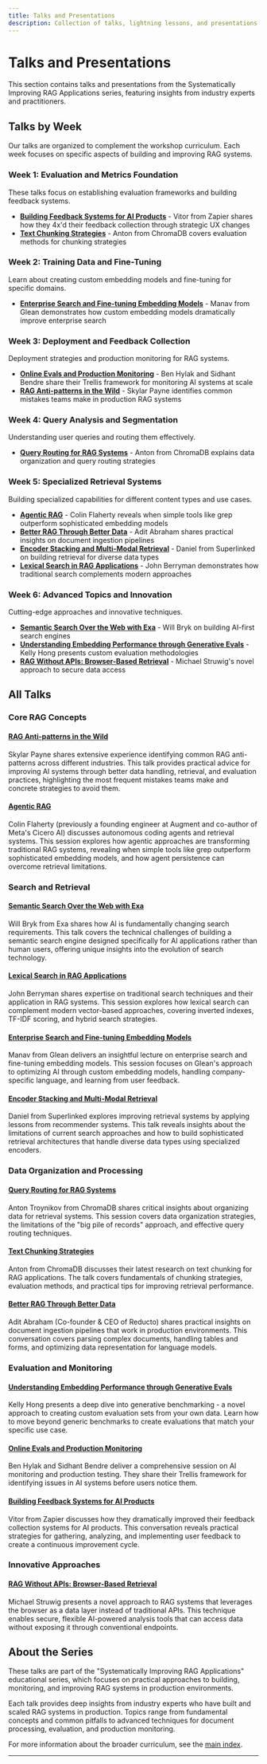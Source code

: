 ```yaml
---
title: Talks and Presentations
description: Collection of talks, lightning lessons, and presentations from the Systematically Improving RAG Applications series
---
```


# Talks and Presentations

This section contains talks and presentations from the Systematically Improving RAG Applications series, featuring insights from industry experts and practitioners.

## Talks by Week

Our talks are organized to complement the workshop curriculum. Each week focuses on specific aspects of building and improving RAG systems.

### Week 1: Evaluation and Metrics Foundation

These talks focus on establishing evaluation frameworks and building feedback systems.

- **[Building Feedback Systems for AI Products](zapier-vitor-evals.md)** - Vitor from Zapier shares how they 4x'd their feedback collection through strategic UX changes
- **[Text Chunking Strategies](chromadb-anton-chunking.md)** - Anton from ChromaDB covers evaluation methods for chunking strategies

### Week 2: Training Data and Fine-Tuning

Learn about creating custom embedding models and fine-tuning for specific domains.

- **[Enterprise Search and Fine-tuning Embedding Models](glean-manav.md)** - Manav from Glean demonstrates how custom embedding models dramatically improve enterprise search

### Week 3: Deployment and Feedback Collection

Deployment strategies and production monitoring for RAG systems.

- **[Online Evals and Production Monitoring](online-evals-production-monitoring-ben-sidhant.md)** - Ben Hylak and Sidhant Bendre share their Trellis framework for monitoring AI systems at scale
- **[RAG Anti-patterns in the Wild](rag-antipatterns-skylar-payne.md)** - Skylar Payne identifies common mistakes teams make in production RAG systems

### Week 4: Query Analysis and Segmentation

Understanding user queries and routing them effectively.

- **[Query Routing for RAG Systems](query-routing-anton.md)** - Anton from ChromaDB explains data organization and query routing strategies

### Week 5: Specialized Retrieval Systems

Building specialized capabilities for different content types and use cases.

- **[Agentic RAG](colin-rag-agents.md)** - Colin Flaherty reveals when simple tools like grep outperform sophisticated embedding models
- **[Better RAG Through Better Data](reducto-docs-adit.md)** - Adit Abraham shares practical insights on document ingestion pipelines
- **[Encoder Stacking and Multi-Modal Retrieval](superlinked-encoder-stacking.md)** - Daniel from Superlinked on building retrieval for diverse data types
- **[Lexical Search in RAG Applications](john-lexical-search.md)** - John Berryman demonstrates how traditional search complements modern approaches

### Week 6: Advanced Topics and Innovation

Cutting-edge approaches and innovative techniques.

- **[Semantic Search Over the Web with Exa](semantic-search-exa-will-bryk.md)** - Will Bryk on building AI-first search engines
- **[Understanding Embedding Performance through Generative Evals](embedding-performance-generative-evals-kelly-hong.md)** - Kelly Hong presents custom evaluation methodologies
- **[RAG Without APIs: Browser-Based Retrieval](rag-without-apis-browser-michael-struwig.md)** - Michael Struwig's novel approach to secure data access

## All Talks

### Core RAG Concepts

#### [RAG Anti-patterns in the Wild](rag-antipatterns-skylar-payne.md)

Skylar Payne shares extensive experience identifying common RAG anti-patterns across different industries. This talk provides practical advice for improving AI systems through better data handling, retrieval, and evaluation practices, highlighting the most frequent mistakes teams make and concrete strategies to avoid them.

#### [Agentic RAG](colin-rag-agents.md)

Colin Flaherty (previously a founding engineer at Augment and co-author of Meta's Cicero AI) discusses autonomous coding agents and retrieval systems. This session explores how agentic approaches are transforming traditional RAG systems, revealing when simple tools like grep outperform sophisticated embedding models, and how agent persistence can overcome retrieval limitations.

### Search and Retrieval

#### [Semantic Search Over the Web with Exa](semantic-search-exa-will-bryk.md)

Will Bryk from Exa shares how AI is fundamentally changing search requirements. This talk covers the technical challenges of building a semantic search engine designed specifically for AI applications rather than human users, offering unique insights into the evolution of search technology.

#### [Lexical Search in RAG Applications](john-lexical-search.md)

John Berryman shares expertise on traditional search techniques and their application in RAG systems. This session explores how lexical search can complement modern vector-based approaches, covering inverted indexes, TF-IDF scoring, and hybrid search strategies.

#### [Enterprise Search and Fine-tuning Embedding Models](glean-manav.md)

Manav from Glean delivers an insightful lecture on enterprise search and fine-tuning embedding models. This session focuses on Glean's approach to optimizing AI through custom embedding models, handling company-specific language, and learning from user feedback.

#### [Encoder Stacking and Multi-Modal Retrieval](superlinked-encoder-stacking.md)

Daniel from Superlinked explores improving retrieval systems by applying lessons from recommender systems. This talk reveals insights about the limitations of current search approaches and how to build sophisticated retrieval architectures that handle diverse data types using specialized encoders.

### Data Organization and Processing

#### [Query Routing for RAG Systems](query-routing-anton.md)

Anton Troynikov from ChromaDB shares critical insights about organizing data for retrieval systems. This session covers data organization strategies, the limitations of the "big pile of records" approach, and effective query routing techniques.

#### [Text Chunking Strategies](chromadb-anton-chunking.md)

Anton from ChromaDB discusses their latest research on text chunking for RAG applications. The talk covers fundamentals of chunking strategies, evaluation methods, and practical tips for improving retrieval performance.

#### [Better RAG Through Better Data](reducto-docs-adit.md)

Adit Abraham (Co-founder & CEO of Reducto) shares practical insights on document ingestion pipelines that work in production environments. This conversation covers parsing complex documents, handling tables and forms, and optimizing data representation for language models.

### Evaluation and Monitoring

#### [Understanding Embedding Performance through Generative Evals](embedding-performance-generative-evals-kelly-hong.md)

Kelly Hong presents a deep dive into generative benchmarking - a novel approach to creating custom evaluation sets from your own data. Learn how to move beyond generic benchmarks to create evaluations that match your specific use case.

#### [Online Evals and Production Monitoring](online-evals-production-monitoring-ben-sidhant.md)

Ben Hylak and Sidhant Bendre deliver a comprehensive session on AI monitoring and production testing. They share their Trellis framework for identifying issues in AI systems before users notice them.

#### [Building Feedback Systems for AI Products](zapier-vitor-evals.md)

Vitor from Zapier discusses how they dramatically improved their feedback collection systems for AI products. This conversation reveals practical strategies for gathering, analyzing, and implementing user feedback to create a continuous improvement cycle.

### Innovative Approaches

#### [RAG Without APIs: Browser-Based Retrieval](rag-without-apis-browser-michael-struwig.md)

Michael Struwig presents a novel approach to RAG systems that leverages the browser as a data layer instead of traditional APIs. This technique enables secure, flexible AI-powered analysis tools that can access data without exposing it through conventional endpoints.

## About the Series

These talks are part of the "Systematically Improving RAG Applications" educational series, which focuses on practical approaches to building, monitoring, and improving RAG systems in production environments.

Each talk provides deep insights from industry experts who have built and scaled RAG systems in production. Topics range from fundamental concepts and common pitfalls to advanced techniques for document processing, evaluation, and production monitoring.

For more information about the broader curriculum, see the [main index](../index.md).

---

<script async data-uid="010fd9b52b" src="https://fivesixseven.kit.com/010fd9b52b/index.js"></script>